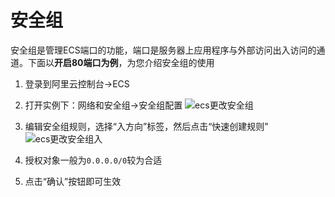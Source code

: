 # 安全组

安全组是管理ECS端口的功能，端口是服务器上应用程序与外部访问出入访问的通道。下面以**开启80端口为例**，为您介绍安全组的使用

1. 登录到阿里云控制台->ECS

2. 打开实例下：网络和安全组->安全组配置
   ![ecs更改安全组](https://libs.websoft9.com/Websoft9/DocsPicture/en/aliyun/aliyun-modifysg-websoft9.png)

3. 编辑安全组规则，选择“入方向”标签，然后点击“快速创建规则”
   ![ecs更改安全组入](https://libs.websoft9.com/Websoft9/DocsPicture/en/aliyun/aliyun-modifysg80-websoft9.png)

4. 授权对象一般为`0.0.0.0/0`较为合适

3. 点击“确认”按钮即可生效